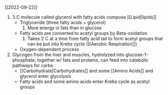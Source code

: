 [[2022-09-22]]

1. 3 C molecule called glycerol with fatty acids compose [[Lipid|lipids]]
	- Triglyceride (three fatty acids + glycerol)
		1. More energy in fats than in glucose
	- Fatty acids are converted to acetyl groups by Beta-oxidation
		1. Takes 2 C at a time from fatty acid tail to form acetyl groups that can be put into Krebs cycle ([[Aerobic Respiration]])
	- Oxygen-dependent process
2. Glycogen from the liver and muscles, hydrolyzed into glucose-1-phosphate, together w/ fats and proteins, can feed into catabolic pathways for carbs
	- [[Carbohydrate|Carbohydrates]] and some [[Amino Acids]] and glycerol enter glycolysis
	- Fatty acids and some amino acids enter Krebs cycle as acetyl groups